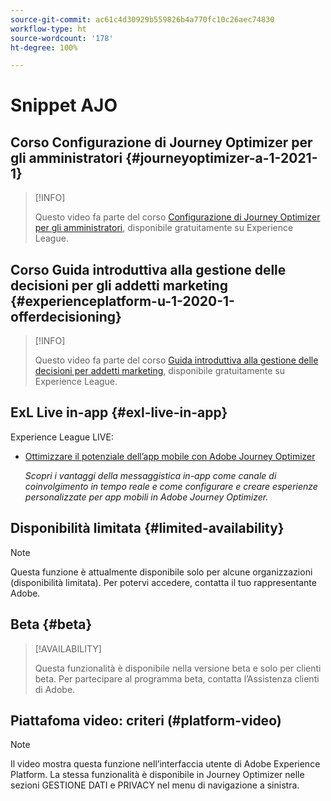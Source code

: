 ```yaml
---
source-git-commit: ac61c4d30929b559826b4a770fc10c26aec74830
workflow-type: ht
source-wordcount: '178'
ht-degree: 100%

---
```

# Snippet AJO

## Corso Configurazione di Journey Optimizer per gli amministratori {#journeyoptimizer-a-1-2021-1}

>[!INFO]
>
> Questo video fa parte del corso [Configurazione di Journey Optimizer per gli amministratori](https://experienceleague.adobe.com/docs/courses/using/journeyoptimizer-a-1-2021-1.html?lang=it), disponibile gratuitamente su Experience League.

## Corso Guida introduttiva alla gestione delle decisioni per gli addetti marketing {#experienceplatform-u-1-2020-1-offerdecisioning}

>[!INFO]
>
> Questo video fa parte del corso [Guida introduttiva alla gestione delle decisioni per addetti marketing](https://experienceleague.adobe.com/docs/courses/using/experienceplatform-u-1-2020-1-offerdecisioning.html?lang=it), disponibile gratuitamente su Experience League.

## ExL Live in-app {#exl-live-in-app}

Experience League LIVE:

* [Ottimizzare il potenziale dell’app mobile con Adobe Journey Optimizer](https://experienceleague.adobe.com/docs/events/experience-league-live-recordings/episodes/exl-live-episode-5-24-23.html?lang=it)

  *Scopri i vantaggi della messaggistica in-app come canale di coinvolgimento in tempo reale e come configurare e creare esperienze personalizzate per app mobili in Adobe Journey Optimizer.*

## Disponibilità limitata {#limited-availability}

>[!NOTE]
>
>Questa funzione è attualmente disponibile solo per alcune organizzazioni (disponibilità limitata). Per potervi accedere, contatta il tuo rappresentante Adobe.

## Beta {#beta}

>[!AVAILABILITY]
>
>Questa funzionalità è disponibile nella versione beta e solo per clienti beta. Per partecipare al programma beta, contatta l’Assistenza clienti di Adobe.

## Piattafoma video: criteri (#platform-video)

>[!NOTE]
>
>Il video mostra questa funzione nell’interfaccia utente di Adobe Experience Platform. La stessa funzionalità è disponibile in Journey Optimizer nelle sezioni GESTIONE DATI e PRIVACY nel menu di navigazione a sinistra.
